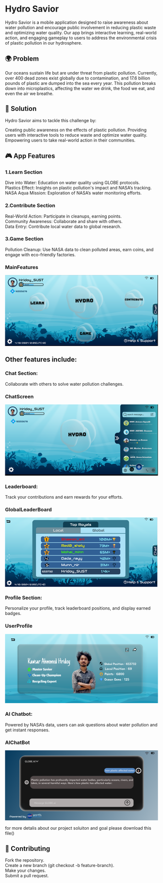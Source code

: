 # Hydro Savior

Hydro Savior is a mobile application designed to raise awareness about water pollution and encourage public involvement in reducing plastic waste and optimizing water quality. Our app brings interactive learning, real-world action, and engaging gameplay to users to address the environmental crisis of plastic pollution in our hydrosphere.

## 🌍 Problem
Our oceans sustain life but are under threat from plastic pollution. Currently, over 400 dead zones exist globally due to contamination, and 17.6 billion pounds of plastic are dumped into the sea every year. This pollution breaks down into microplastics, affecting the water we drink, the food we eat, and even the air we breathe.

## 🚀 Solution
Hydro Savior aims to tackle this challenge by:

Creating public awareness on the effects of plastic pollution.
Providing users with interactive tools to reduce waste and optimize water quality.
Empowering users to take real-world action in their communities.

## 🎮 App Features
### 1.Learn Section                                                                                                                                                                                                  
   Dive into Water:  Education on water quality using GLOBE protocols.                                                                                                                                         
   Plastics Effect:  Insights on plastic pollution's impact and NASA’s tracking.                                                                                                                                  
   NASA Aqua Mission:  Exploration of NASA’s water monitoring efforts.

### 2.Contribute Section                                                                                                                                                                                         
   Real-World Action: Participate in cleanups, earning points.                                                                                                                                              
   Community Awareness: Collaborate and share with others.                                                                                                                                                       
   Data Entry: Contribute local water data to global research.

### 3.Game Section

   Pollution Cleanup: Use NASA data to clean polluted areas, earn coins, and engage with eco-friendly factories.

### MainFeatures
   ![MainFeatures](READMEpng/menu.png)

## Other features include:                                                                                                                                                                                      
   ### Chat Section:  
   Collaborate with others to solve water pollution challenges. 

### ChatScreen
   ![ChatScreen](READMEpng/chatSection.png)                                                                                                                           
   ### Leaderboard: 
   Track your contributions and earn rewards for your efforts.

### GlobalLeaderBoard      
   ![GlobalLeaderBoard](READMEpng/LeaderBoard.png)                                                                                                                                  
   ### Profile Section:
   Personalize your profile, track leaderboard positions, and display earned badges.  
    
### UserProfile
   ![GlobalLeaderBoard](READMEpng/profile.png)       

   ### AI Chatbot:
   Powered by NASA’s data, users can ask questions about water pollution and get instant responses.     

### AIChatBot
   ![AIchatBot](READMEpng/AIchatBot.png)   
                                                                                          
   for more detalis about our project soluiton and goal please download this file()                                                                                                     

## 🤝 Contributing
Fork the repository.                                                                                                                                                                                           
Create a new branch (git checkout -b feature-branch).                                                                                                                                                            
Make your changes.                                                                                                                                                                                             
Submit a pull request.
